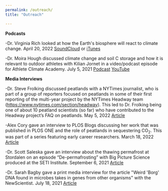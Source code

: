 ```yaml
---
permalink: /outreach/
title: "Outreach"

---
```


**Podcasts**

-Dr. Virginia Rich looked at how the Earth's biosphere will react to climate change. April 20, 2022 <a href="https://soundcloud.com/voices_arts_sciences/virginia-rich" target="_blank" rel="noopener noreferrer">SoundCloud</a> or <a href="https://podcasts.apple.com/us/podcast/virginia-rich-looks-at-how-the-earths-biosphere-will/id1436204139?i=1000558170517" target="_blank" rel="noopener noreferrer">iTunes</a>

-Dr. Moira Hough discussed climate change and soil C storage and how it is relevant to outdoor athletes with Kilian Jornet in a video/podcast episode for Athlete Climate Academy. July 5, 2021 <a href="https://anchor.fm/athlete-climate-academy/episodes/Ep6--Soil-with-Moira-Hough-e12r1fn/a-a5t0il9" target="_blank" rel="noopener noreferrer">Podcast</a> <a href="https://youtu.be/ERJ3stD0KIs" target="_blank" rel="noopener noreferrer">YouTube</a>

**Media Interviews**

-Dr. Steve Frolking discussed peatlands with a NYTimes journalist, who is part of a group of reporters focused on peatlands in some of their first reporting of the multi-year project by the NYTimes Headway team (https://www.nytimes.com/section/headway). This led to Dr. Frolking being one of about 10 peatland scientists (so far) who have contributed to the Headway project’s FAQ on peatlands. May 5, 2022 <a href="https://www.nytimes.com/explain/2022/05/05/headway/peatlands-wetlands-bogs-swamps-fen" target="_blank" rel="noopener noreferrer">Article</a>

-Alex Cory gave an interview to PLOS Blogs discussing her work that was published in PLOS ONE and the role of peatlands in sequestering CO<sub>2</sub>. This was part of a series featuring early career researchers. March 18, 2022 <a href="https://everyone.plos.org/2022/03/18/an-interview-with-biogeochemist-alex-cory/" target="_blank" rel="noopener noreferrer">Article</a>

-Dr. Scott Saleska gave an interview about the thawing permafrost at Stordalen on an episode “De-permafrosting” with Big Picture Science produced at the SETI Institute. September 6, 2021 <a href="http://bigpicturescience.org/episodes/de-permafrosting" target="_blank" rel="noopener noreferrer">Article</a>

-Dr. Sarah Bagby gave a print media interview for the article "Weird 'Borg' DNA found in microbes takes in genes from other organisms" with the NewScientist. July 18, 2021 <a href="https://www.newscientist.com/article/2284281-weird-borg-dna-found-in-microbes-takes-in-genes-from-other-organisms/" target="_blank" rel="noopener noreferrer">Article</a>
